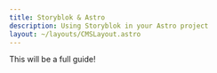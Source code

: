 ```yaml
---
title: Storyblok & Astro
description: Using Storyblok in your Astro project
layout: ~/layouts/CMSLayout.astro
---
```


This will be a full guide!
